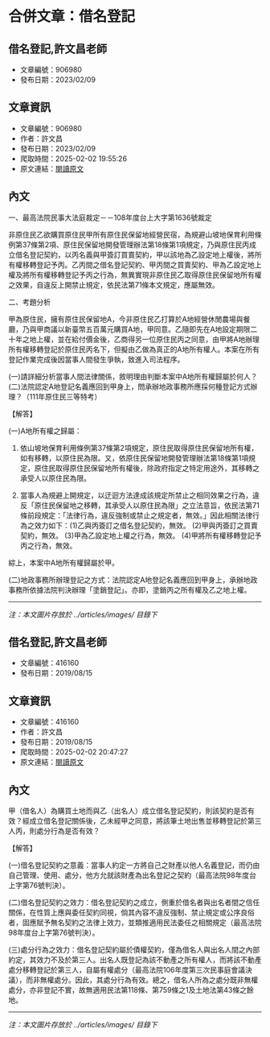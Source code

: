 # 合併文章：借名登記

## 借名登記,許文昌老師
- 文章編號：906980
- 發布日期：2023/02/09


## 文章資訊
- 文章編號：906980
- 作者：許文昌
- 發布日期：2023/02/09
- 爬取時間：2025-02-02 19:55:26
- 原文連結：[閱讀原文](https://real-estate.get.com.tw/Columns/detail.aspx?no=906980)

## 內文
一、最高法院民事大法庭裁定－－108年度台上大字第1636號裁定

非原住民乙欲購買原住民甲所有原住民保留地經營民宿，為規避山坡地保育利用條例第37條第2項、原住民保留地開發管理辦法第18條第1項規定，乃與原住民丙成立借名登記契約，以丙名義與甲簽訂買賣契約，甲以該地為乙設定地上權後，將所有權移轉登記予丙。乙丙間之借名登記契約、甲丙間之買賣契約、甲為乙設定地上權及將所有權移轉登記予丙之行為，無異實現非原住民乙取得原住民保留地所有權之效果，自違反上開禁止規定，依民法第71條本文規定，應屬無效。

二、考題分析

甲為原住民，擁有原住民保留地A，今非原住民乙打算於A地經營休閒農場與餐廳，乃與甲商議以新臺幣五百萬元購買A地，甲同意。乙隨即先在A地設定期限二十年之地上權，並在給付價金後，乙商得另一位原住民丙之同意，由甲將A地辦理所有權移轉登記於原住民丙名下，但擬由乙做為真正的A地所有權人。本案在所有登記作業完成後因當事人間發生爭執，致進入司法程序。

(一)請詳細分析當事人間法律關係，敘明理由判斷本案中A地所有權歸屬於何人？ (二)法院認定A地登記名義應回到甲身上，問承辦地政事務所應採何種登記方式辦理？（111年原住民三等特考）

【解答】

(一)A地所有權之歸屬：

1. 依山坡地保育利用條例第37條第2項規定，原住民取得原住民保留地所有權，如有移轉，以原住民為限。又，依原住民保留地開發管理辦法第18條第1項規定，原住民取得原住民保留地所有權後，除政府指定之特定用途外，其移轉之承受人以原住民為限。

2. 當事人為規避上開規定，以迂迴方法達成該規定所禁止之相同效果之行為，違反「原住民保留地之移轉，其承受人以原住民為限」之立法意旨，依民法第71條前段規定：「法律行為，違反強制或禁止之規定者，無效。」因此相關法律行為之效力如下：(1)乙與丙簽訂之借名登記契約，無效。 (2)甲與丙簽訂之買賣契約，無效。 (3)甲為乙設定地上權之行為，無效。 (4)甲將所有權移轉登記予丙之行為，無效。

綜上，本案中A地所有權歸屬於甲。

(二)地政事務所辦理登記之方式：法院認定A地登記名義應回到甲身上，承辦地政事務所依據法院判決辦理「塗銷登記」。亦即，塗銷丙之所有權及乙之地上權。

---
*注：本文圖片存放於 ../articles/images/ 目錄下*


## 借名登記,許文昌老師
- 文章編號：416160
- 發布日期：2019/08/15


## 文章資訊
- 文章編號：416160
- 作者：許文昌
- 發布日期：2019/08/15
- 爬取時間：2025-02-02 20:47:27
- 原文連結：[閱讀原文](https://real-estate.get.com.tw/Columns/detail.aspx?no=416160)

## 內文
甲（借名人）為購買土地而與乙（出名人）成立借名登記契約，則該契約是否有效？經成立借名登記關係後，乙未經甲之同意，將該筆土地出售並移轉登記於第三人丙，則處分行為是否有效？

【解答】

(一)借名登記契約之意義：當事人約定一方將自己之財產以他人名義登記，而仍由自己管理、使用、處分，他方允就該財產為出名登記之契約（最高法院98年度台上字第76號判決）。

(二)借名登記契約之效力：借名登記契約之成立，側重於借名者與出名者間之信任關係，在性質上應與委任契約同視，倘其內容不違反強制、禁止規定或公序良俗者，固應賦予無名契約之法律上效力，並類推適用民法委任之相關規定（最高法院98年度台上字第76號判決）。

(三)處分行為之效力：借名登記契約屬於債權契約，僅為借名人與出名人間之內部約定，其效力不及於第三人。出名人既登記為該不動產之所有權人，而將該不動產處分移轉登記於第三人，自屬有權處分（最高法院106年度第三次民事庭會議決議），而非無權處分。因此，其處分行為有效。總之，借名人所為之處分既非無權處分，亦非登記不實，故無適用民法第118條、第759條之1及土地法第43條之餘地。

---
*注：本文圖片存放於 ../articles/images/ 目錄下*

